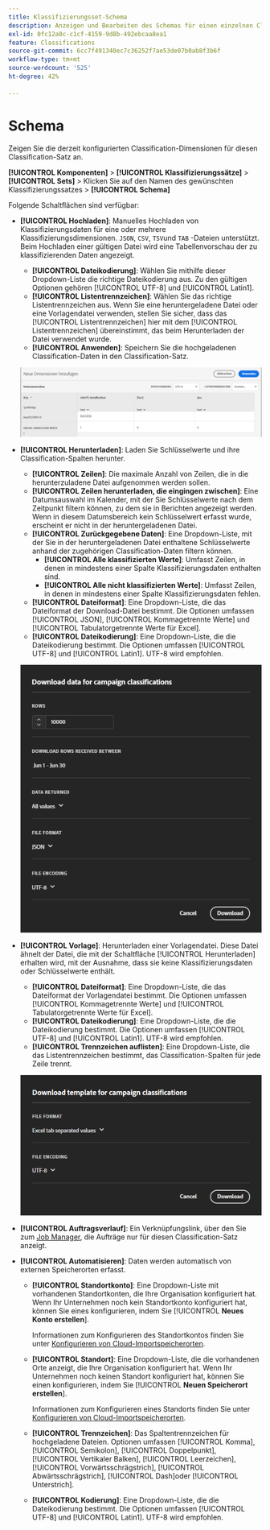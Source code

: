 ```yaml
---
title: Klassifizierungsset-Schema
description: Anzeigen und Bearbeiten des Schemas für einen einzelnen Classification-Satz.
exl-id: 0fc12a0c-c1cf-4159-9d8b-492ebcaa8ea1
feature: Classifications
source-git-commit: 6cc7f491340ec7c36252f7ae53de07b0ab8f3b6f
workflow-type: tm+mt
source-wordcount: '525'
ht-degree: 42%

---
```


# Schema

Zeigen Sie die derzeit konfigurierten Classification-Dimensionen für diesen Classification-Satz an.

**[!UICONTROL Komponenten]** > **[!UICONTROL Klassifizierungssätze]** > **[!UICONTROL Sets]** > Klicken Sie auf den Namen des gewünschten Klassifizierungssatzes > **[!UICONTROL Schema]**

Folgende Schaltflächen sind verfügbar:

<!--* **[!UICONTROL Add]**: Adds an empty row so that you can add a classification dimension to the schema.-->
* **[!UICONTROL Hochladen]**: Manuelles Hochladen von Klassifizierungsdaten für eine oder mehrere Klassifizierungsdimensionen. `JSON`, `CSV`, `TSV`und `TAB` -Dateien unterstützt. Beim Hochladen einer gültigen Datei wird eine Tabellenvorschau der zu klassifizierenden Daten angezeigt.
   * **[!UICONTROL Dateikodierung]**: Wählen Sie mithilfe dieser Dropdown-Liste die richtige Dateikodierung aus. Zu den gültigen Optionen gehören [!UICONTROL UTF-8] und [!UICONTROL Latin1].
   * **[!UICONTROL Listentrennzeichen]**: Wählen Sie das richtige Listentrennzeichen aus. Wenn Sie eine heruntergeladene Datei oder eine Vorlagendatei verwenden, stellen Sie sicher, dass das [!UICONTROL Listentrennzeichen] hier mit dem [!UICONTROL Listentrennzeichen] übereinstimmt, das beim Herunterladen der Datei verwendet wurde.
   * **[!UICONTROL Anwenden]**: Speichern Sie die hochgeladenen Classification-Daten in den Classification-Satz.

  ![Classification-Set-Upload](../../assets/classification-set-upload.png)

* **[!UICONTROL Herunterladen]**: Laden Sie Schlüsselwerte und ihre Classification-Spalten herunter.
   * **[!UICONTROL Zeilen]**: Die maximale Anzahl von Zeilen, die in die herunterzuladene Datei aufgenommen werden sollen.
   * **[!UICONTROL Zeilen herunterladen, die eingingen zwischen]**: Eine Datumsauswahl im Kalender, mit der Sie Schlüsselwerte nach dem Zeitpunkt filtern können, zu dem sie in Berichten angezeigt werden. Wenn in diesem Datumsbereich kein Schlüsselwert erfasst wurde, erscheint er nicht in der heruntergeladenen Datei.
   * **[!UICONTROL Zurückgegebene Daten]**: Eine Dropdown-Liste, mit der Sie in der heruntergeladenen Datei enthaltene Schlüsselwerte anhand der zugehörigen Classification-Daten filtern können.
      * **[!UICONTROL Alle klassifizierten Werte]**: Umfasst Zeilen, in denen in mindestens einer Spalte Klassifizierungsdaten enthalten sind.
      * **[!UICONTROL Alle nicht klassifizierten Werte]**: Umfasst Zeilen, in denen in mindestens einer Spalte Klassifizierungsdaten fehlen.
   * **[!UICONTROL Dateiformat]**: Eine Dropdown-Liste, die das Dateiformat der Download-Datei bestimmt. Die Optionen umfassen [!UICONTROL JSON], [!UICONTROL Kommagetrennte Werte] und [!UICONTROL Tabulatorgetrennte Werte für Excel].
   * **[!UICONTROL Dateikodierung]**: Eine Dropdown-Liste, die die Dateikodierung bestimmt. Die Optionen umfassen [!UICONTROL UTF-8] und [!UICONTROL Latin1]. UTF-8 wird empfohlen.

  ![Herunterladen von Klassifizierungssätzen](../../assets/classification-set-download.png)

* **[!UICONTROL Vorlage]**: Herunterladen einer Vorlagendatei. Diese Datei ähnelt der Datei, die mit der Schaltfläche [!UICONTROL Herunterladen] erhalten wird, mit der Ausnahme, dass sie keine Klassifizierungsdaten oder Schlüsselwerte enthält.
   * **[!UICONTROL Dateiformat]**: Eine Dropdown-Liste, die das Dateiformat der Vorlagendatei bestimmt. Die Optionen umfassen [!UICONTROL Kommagetrennte Werte] und [!UICONTROL Tabulatorgetrennte Werte für Excel].
   * **[!UICONTROL Dateikodierung]**: Eine Dropdown-Liste, die die Dateikodierung bestimmt. Die Optionen umfassen [!UICONTROL UTF-8] und [!UICONTROL Latin1]. UTF-8 wird empfohlen.
   * **[!UICONTROL Trennzeichen auflisten]**: Eine Dropdown-Liste, die das Listentrennzeichen bestimmt, das Classification-Spalten für jede Zeile trennt.

  ![Classification-Set-Vorlage](../../assets/classification-set-template.png)

* **[!UICONTROL Auftragsverlauf]**: Ein Verknüpfungslink, über den Sie zum [Job Manager](../job-manager.md), die Aufträge nur für diesen Classification-Satz anzeigt.
* **[!UICONTROL Automatisieren]**: Daten werden automatisch von externen Speicherorten erfasst.
   * **[!UICONTROL Standortkonto]**: Eine Dropdown-Liste mit vorhandenen Standortkonten, die Ihre Organisation konfiguriert hat. Wenn Ihr Unternehmen noch kein Standortkonto konfiguriert hat, können Sie eines konfigurieren, indem Sie [!UICONTROL **Neues Konto erstellen**].

     Informationen zum Konfigurieren des Standortkontos finden Sie unter [Konfigurieren von Cloud-Importspeicherorten](/help/components/classifications/importer/configure-import-accounts.md).

   * **[!UICONTROL Standort]**: Eine Dropdown-Liste, die die vorhandenen Orte anzeigt, die Ihre Organisation konfiguriert hat. Wenn Ihr Unternehmen noch keinen Standort konfiguriert hat, können Sie einen konfigurieren, indem Sie [!UICONTROL **Neuen Speicherort erstellen**].

     Informationen zum Konfigurieren eines Standorts finden Sie unter [Konfigurieren von Cloud-Importspeicherorten](/help/components/classifications/importer/configure-import-accounts.md).

   * **[!UICONTROL Trennzeichen]**: Das Spaltentrennzeichen für hochgeladene Dateien. Optionen umfassen [!UICONTROL Komma], [!UICONTROL Semikolon], [!UICONTROL Doppelpunkt], [!UICONTROL Vertikaler Balken], [!UICONTROL Leerzeichen], [!UICONTROL Vorwärtsschrägstrich], [!UICONTROL Abwärtsschrägstrich], [!UICONTROL Dash]oder [!UICONTROL Unterstrich].

   * **[!UICONTROL Kodierung]**: Eine Dropdown-Liste, die die Dateikodierung bestimmt. Die Optionen umfassen [!UICONTROL UTF-8] und [!UICONTROL Latin1]. UTF-8 wird empfohlen.
